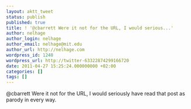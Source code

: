 ```yaml
---
layout: aktt_tweet
status: publish
published: true
title: ! '@cbarrett Were it not for the URL, I would serious...'
author: nelhage
author_login: nelhage
author_email: nelhage@mit.edu
author_url: http://nelhage.com
wordpress_id: 1248
wordpress_url: http://twitter-63322874299166720
date: 2011-04-27 15:25:24.000000000 +02:00
categories: []
tags: []
---
```

@cbarrett Were it not for the URL, I would seriously have read that post as parody in every way.
